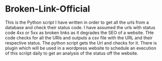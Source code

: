 # Broken-Link-Official
This is the Python script I have written in order to get all the urls from a database and check their status code. I have assumed the urls with status code 4xx or 5xx as broken links as it degrades the SEO of a website. THe code checks for all the URls and outputs a csv file with the URL and their respective status. The python script gets the Url and checks for it. There is plugin which will be used in a wordpress website to schedule an execution of this scriipt daily to get an analysis of the status off the website.
